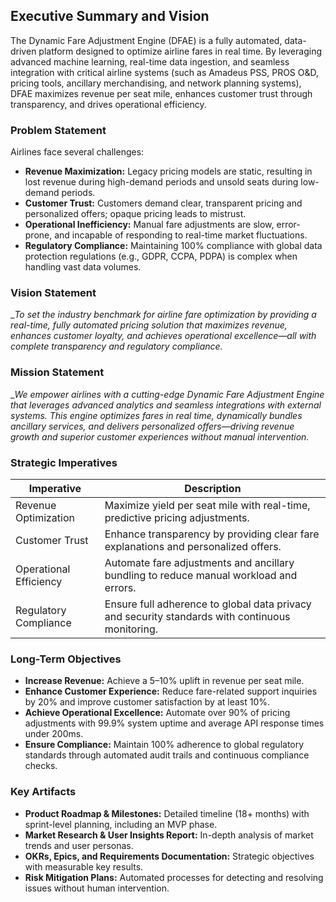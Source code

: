 ## Executive Summary and Vision
The Dynamic Fare Adjustment Engine (DFAE) is a fully automated, data-driven platform designed to optimize airline fares in real time. By leveraging advanced machine learning, real-time data ingestion, and seamless integration with critical airline systems (such as Amadeus PSS, PROS O&D, pricing tools, ancillary merchandising, and network planning systems), DFAE maximizes revenue per seat mile, enhances customer trust through transparency, and drives operational efficiency.

### Problem Statement
Airlines face several challenges:
- **Revenue Maximization:** Legacy pricing models are static, resulting in lost revenue during high-demand periods and unsold seats during low-demand periods.
- **Customer Trust:** Customers demand clear, transparent pricing and personalized offers; opaque pricing leads to mistrust.
- **Operational Inefficiency:** Manual fare adjustments are slow, error-prone, and incapable of responding to real-time market fluctuations.
- **Regulatory Compliance:** Maintaining 100% compliance with global data protection regulations (e.g., GDPR, CCPA, PDPA) is complex when handling vast data volumes.

### Vision Statement
__To set the industry benchmark for airline fare optimization by providing a real-time, fully automated pricing solution that maximizes revenue, enhances customer loyalty, and achieves operational excellence—all with complete transparency and regulatory compliance._

### Mission Statement
__We empower airlines with a cutting-edge Dynamic Fare Adjustment Engine that leverages advanced analytics and seamless integrations with external systems. This engine optimizes fares in real time, dynamically bundles ancillary services, and delivers personalized offers—driving revenue growth and superior customer experiences without manual intervention._

### Strategic Imperatives
| Imperative              | Description                                                                 |
|-------------------------|-----------------------------------------------------------------------------|
| Revenue Optimization    | Maximize yield per seat mile with real-time, predictive pricing adjustments. |
| Customer Trust          | Enhance transparency by providing clear fare explanations and personalized offers. |
| Operational Efficiency  | Automate fare adjustments and ancillary bundling to reduce manual workload and errors. |
| Regulatory Compliance   | Ensure full adherence to global data privacy and security standards with continuous monitoring. |

### Long-Term Objectives
- **Increase Revenue:** Achieve a 5–10% uplift in revenue per seat mile.
- **Enhance Customer Experience:** Reduce fare-related support inquiries by 20% and improve customer satisfaction by at least 10%.
- **Achieve Operational Excellence:** Automate over 90% of pricing adjustments with 99.9% system uptime and average API response times under 200ms.
- **Ensure Compliance:** Maintain 100% adherence to global regulatory standards through automated audit trails and continuous compliance checks.

### Key Artifacts
- **Product Roadmap & Milestones:** Detailed timeline (18+ months) with sprint-level planning, including an MVP phase.
- **Market Research & User Insights Report:** In-depth analysis of market trends and user personas.
- **OKRs, Epics, and Requirements Documentation:** Strategic objectives with measurable key results.
- **Risk Mitigation Plans:** Automated processes for detecting and resolving issues without human intervention.
